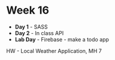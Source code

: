 # Week 16

* **Day 1** - SASS
* **Day 2** - In class API 
* **Lab Day** - Firebase - make a todo app

HW - Local Weather Application, MH 7